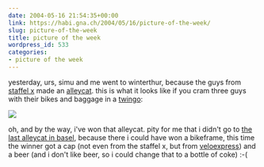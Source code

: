 ```yaml
---
date: 2004-05-16 21:54:35+00:00
link: https://habi.gna.ch/2004/05/16/picture-of-the-week/
slug: picture-of-the-week
title: picture of the week
wordpress_id: 533
categories:
- picture of the week
---
```


yesterday, urs, simu and me went to winterthur, because the guys from [staffel x](http://www.staffelx.ch/) made an [alleycat](http://www.fahrradkurier.ch/aktuell/alley150504.jpg).
this is what it looks like if you cram three guys with their bikes and baggage in a [twingo](http://images.google.ch/images?hl=de&lr=&ie=UTF-8&q=renault+twingo&btnG=Suche):

[![](https://habi.gna.ch/blog/images/Pano-tm.jpg)](https://habi.gna.ch/blog/images/Panomov.mov)


oh, and by the way, i've won that alleycat. pity for me that i didn't go to [the last alleycat in basel](http://www.fahrradkurier.ch/bilder/metropening.html), because there i could have won a bikeframe, this time the winner got a cap (not even from the staffel x, but from [veloexpress](http://veloexpress.ch/)) and a beer (and i don't like beer, so i could change that to a bottle of coke) :-(
